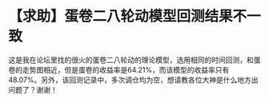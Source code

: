 # 【求助】蛋卷二八轮动模型回测结果不一致

 这是我在论坛里找的很火的蛋卷二八轮动的理论模型，选用相同的时间回测，和蛋卷的走势图相近，但是蛋卷的收益率是64.21%，而该模型的收益率只有48.07%。另外，该回测记录中，多次调仓均为空，想请教各位大神是什么地方出问题了？谢谢！

